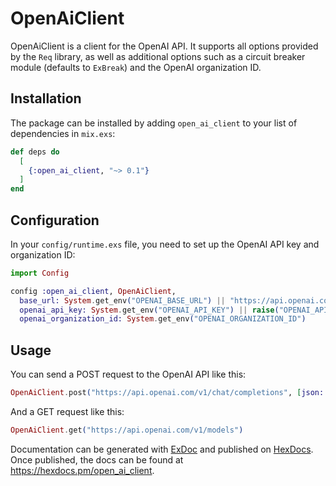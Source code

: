 # OpenAiClient

OpenAiClient is a client for the OpenAI API. It supports all options provided by
the `Req` library, as well as additional options such as a circuit breaker
module (defaults to `ExBreak`) and the OpenAI organization ID.

## Installation

The package can be installed by adding `open_ai_client` to your list of
dependencies in `mix.exs`:

```elixir
def deps do
  [
    {:open_ai_client, "~> 0.1"}
  ]
end
```

## Configuration

In your `config/runtime.exs` file, you need to set up the OpenAI API key and organization ID:

```elixir
import Config

config :open_ai_client, OpenAiClient,
  base_url: System.get_env("OPENAI_BASE_URL") || "https://api.openai.com/v1",
  openai_api_key: System.get_env("OPENAI_API_KEY") || raise("OPENAI_API_KEY is not set"),
  openai_organization_id: System.get_env("OPENAI_ORGANIZATION_ID")
```

## Usage

You can send a POST request to the OpenAI API like this:

```elixir
OpenAiClient.post("https://api.openai.com/v1/chat/completions", [json: %{model: "gpt-3.5-turbo", messages: [%{role: "system", content: "You are a helpful assistant."}, %{role: "user", content: "Who won the world series in 2020?"}]}])
```

And a GET request like this:

```elixir
OpenAiClient.get("https://api.openai.com/v1/models")
```

Documentation can be generated with
[ExDoc](https://github.com/elixir-lang/ex_doc) and published on
[HexDocs](https://hexdocs.pm). Once published, the docs can be found at
<https://hexdocs.pm/open_ai_client>.